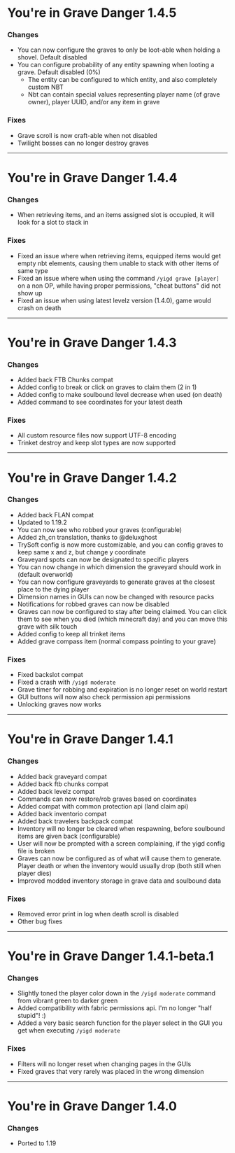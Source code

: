 # You're in Grave Danger 1.4.5

### Changes
 - You can now configure the graves to only be loot-able when holding a shovel. Default disabled
 - You can configure probability of any entity spawning when looting a grave. Default disabled (0%)
   - The entity can be configured to which entity, and also completely custom NBT
   - Nbt can contain special values representing player name (of grave owner), player UUID, and/or any item in grave

### Fixes
 - Grave scroll is now craft-able when not disabled
 - Twilight bosses can no longer destroy graves

---

# You're in Grave Danger 1.4.4

### Changes
 - When retrieving items, and an items assigned slot is occupied, it will look for a slot to stack in

### Fixes
 - Fixed an issue where when retrieving items, equipped items would get empty nbt elements, causing them unable to stack with other items of same type
 - Fixed an issue where when using the command `/yigd grave [player]` on a non OP, while having proper permissions, "cheat buttons" did not show up
 - Fixed an issue when using latest levelz version (1.4.0), game would crash on death

---

# You're in Grave Danger 1.4.3

### Changes
 - Added back FTB Chunks compat
 - Added config to break or click on graves to claim them (2 in 1)
 - Added config to make soulbound level decrease when used (on death)
 - Added command to see coordinates for your latest death

### Fixes
 - All custom resource files now support UTF-8 encoding
 - Trinket destroy and keep slot types are now supported

---

# You're in Grave Danger 1.4.2

### Changes
 - Added back FLAN compat
 - Updated to 1.19.2
 - You can now see who robbed your graves (configurable)
 - Added zh_cn translation, thanks to @deluxghost
 - TrySoft config is now more customizable, and you can config graves to keep same x and z, but change y coordinate
 - Graveyard spots can now be designated to specific players
 - You can now change in which dimension the graveyard should work in (default overworld)
 - You can now configure graveyards to generate graves at the closest place to the dying player
 - Dimension names in GUIs can now be changed with resource packs
 - Notifications for robbed graves can now be disabled
 - Graves can now be configured to stay after being claimed. You can click them to see when you died (which minecraft day) and you can move this grave with silk touch
 - Added config to keep all trinket items
 - Added grave compass item (normal compass pointing to your grave)

### Fixes
 - Fixed backslot compat
 - Fixed a crash with `/yigd moderate`
 - Grave timer for robbing and expiration is no longer reset on world restart
 - GUI buttons will now also check permission api permissions
 - Unlocking graves now works

---

# You're in Grave Danger 1.4.1

### Changes
 - Added back graveyard compat
 - Added back ftb chunks compat
 - Added back levelz compat
 - Commands can now restore/rob graves based on coordinates
 - Added compat with common protection api (land claim api)
 - Added back inventorio compat
 - Added back travelers backpack compat
 - Inventory will no longer be cleared when respawning, before soulbound items are given back (configurable)
 - User will now be prompted with a screen complaining, if the yigd config file is broken
 - Graves can now be configured as of what will cause them to generate. Player death or when the inventory would usually drop (both still when player dies)
 - Improved modded inventory storage in grave data and soulbound data

### Fixes
 - Removed error print in log when death scroll is disabled
 - Other bug fixes

---

# You're in Grave Danger 1.4.1-beta.1

### Changes
- Slightly toned the player color down in the `/yigd moderate` command from vibrant green to darker green
- Added compatibility with fabric permissions api. I'm no longer "half stupid"! :)
- Added a very basic search function for the player select in the GUI you get when executing `/yigd moderate`

### Fixes
- Filters will no longer reset when changing pages in the GUIs
- Fixed graves that very rarely was placed in the wrong dimension

---

# You're in Grave Danger 1.4.0

### Changes
 - Ported to 1.19